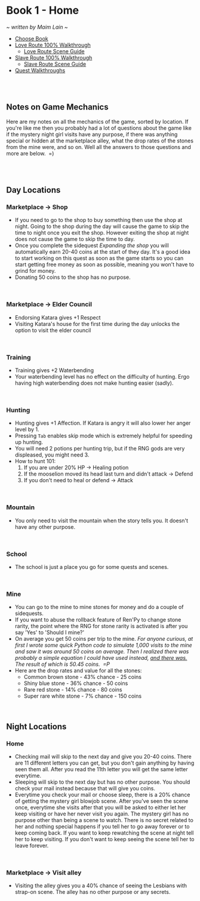 # Book 1 - Home
*\~ written by Maim Lain \~*

- [Choose Book](https://github.com/maim-lain/fourelements)  
- [Love Route 100% Walkthrough](https://github.com/maim-lain/fourelements/blob/master/book-1/loveroute.md)  
  - [Love Route Scene Guide](https://github.com/maim-lain/fourelements/blob/master/book-1/lovescenes.md)  
- [Slave Route 100% Walkthrough]()  
  - [Slave Route Scene Guide]()  
- [Quest Walkthroughs](https://github.com/maim-lain/fourelements/blob/master/book-1/questwalk.md)  

<br>
<br>

## Notes on Game Mechanics
Here are my notes on all the mechanics of the game, sorted by location. If you're like me then you probably had a lot of questions about the game like if the mystery night girl visits have any purpose, if there was anything special or hidden at the marketplace alley, what the drop rates of the stones from the mine were, and so on. Well all the answers to those questions and more are below.&nbsp; =)

<br>
<br>

## Day Locations
### Marketplace -> Shop
- If you need to go to the shop to buy something then use the shop at night. Going to the shop during the day will cause the game to skip the time to night once you exit the shop. However exiting the shop at night does not cause the game to skip the time to day.
- Once you complete the sidequest *Expanding the shop* you will automatically earn 20-40 coins at the start of they day. It's a good idea to start working on this quest as soon as the game starts so you can start getting free money as soon as possible, meaning you won't have to grind for money.
- Donating 50 coins to the shop has no purpose.

<br>

### Marketplace -> Elder Council
- Endorsing Katara gives +1 Respect
- Visiting Katara's house for the first time during the day unlocks the option to visit the elder council

<br>

### Training
- Training gives +2 Waterbending
- Your waterbending level has no effect on the difficulty of hunting. Ergo having high waterbending does not make hunting easier (sadly).

<br>

### Hunting
- Hunting gives +1 Affection. If Katara is angry it will also lower her anger level by 1.
- Pressing `Tab` enables skip mode which is extremely helpful for speeding up hunting.
- You will need 2 potions per hunting trip, but if the RNG gods are very displeased, you might need 3.
- How to hunt 101:
  1. If you are under 20% HP -> Healing potion
  2. If the mooselion moved its head last turn and didn't attack -> Defend
  3. If you don't need to heal or defend -> Attack

<br>

### Mountain
- You only need to visit the mountain when the story tells you. It doesn't have any other purpose.

<br>

### School
- The school is just a place you go for some quests and scenes.

<br>

### Mine
- You can go to the mine to mine stones for money and do a couple of sidequests.
- If you want to abuse the rollback feature of Ren'Py to change stone rarity, the point where the RNG for stone rarity is activated is after you say 'Yes' to 'Should I mine?'
- On average you get 50 coins per trip to the mine. *For anyone curious, at first I wrote some quick Python code to simulate 1,000 visits to the mine and saw it was around 50 coins on average. Then I realized there was probably a simple equation I could have used instead, [and there was.](http://www.statisticshowto.com/find-the-mean-of-the-probability-distribution-binomial/) The result of which is 50.45 coins.&nbsp; =P*
- Here are the drop rates and value for all the stones:
  - Common brown stone - 43% chance - 25 coins
  - Shiny blue stone - 36% chance - 50 coins
  - Rare red stone - 14% chance - 80 coins
  - Super rare white stone - 7% chance - 150 coins

<br>

## Night Locations
### Home
- Checking mail will skip to the next day and give you 20-40 coins. There are 11 different letters you can get, but you don't gain anything by having seen them all. After you read the 11th letter you will get the same letter everytime.
- Sleeping will skip to the next day but has no other purpose. You should check your mail instead because that will give you coins.
- Everytime you check your mail or choose sleep, there is a 20% chance of getting the mystery girl blowjob scene. After you've seen the scene once, everytime she visits after that you will be asked to either let her keep visiting or have her never visit you again. The mystery girl has no purpose other than being a scene to watch. There is no secret related to her and nothing special happens if you tell her to go away forever or to keep coming back. If you want to keep rewatching the scene at night tell her to keep visiting. If you don't want to keep seeing the scene tell her to leave forever.

<br>

### Marketplace -> Visit alley
- Visiting the alley gives you a 40% chance of seeing the Lesbians with strap-on scene. The alley has no other purpose or any secrets.
